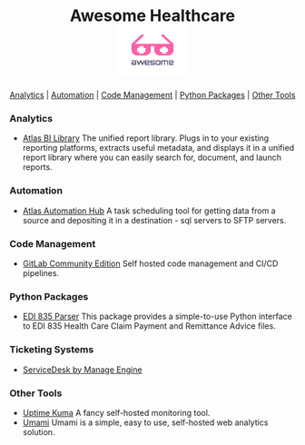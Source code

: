 <h1 align="center">
  Awesome Healthcare<br>
  <img width="25%" src="https://github.com/Riverside-Healthcare/awesome-healthcare/raw/master/media/logo.png" />
</h1>
<p align="center">
  <a href="#analytics">Analytics</a> |  <a href="#automation">Automation</a> |  <a href="#code-management">Code Management</a> |  <a href="#python-packages">Python Packages</a> |  <a href="#other-tools">Other Tools</a>

</p>

### Analytics

- [Atlas BI Library](https://github.com/atlas-bi/atlas-bi-library) The unified report library. Plugs in to your existing reporting platforms, extracts useful metadata, and displays it in a unified report library where you can easily search for, document, and launch reports.

### Automation

- [Atlas Automation Hub](https://github.com/atlas-bi/atlas-automation-hub) A task scheduling tool for getting data from a source and depositing it in a destination - sql servers to SFTP servers.

### Code Management

- [GitLab Community Edition](https://about.gitlab.com/install/) Self hosted code management and CI/CD pipelines.

### Python Packages

- [EDI 835 Parser](https://github.com/keironstoddart/edi-835-parser) This package provides a simple-to-use Python interface to EDI 835 Health Care Claim Payment and Remittance Advice files.

### Ticketing Systems

- [ServiceDesk by Manage Engine](https://sdpondemand.manageengine.com/Register.do?opDownload&deployment=Onpremises&pos=Downloads&loc=servicemgmt&prev=AB3)

### Other Tools

- [Uptime Kuma](https://github.com/louislam/uptime-kuma) A fancy self-hosted monitoring tool.
- [Umami](https://umami.is) Umami is a simple, easy to use, self-hosted web analytics solution.

